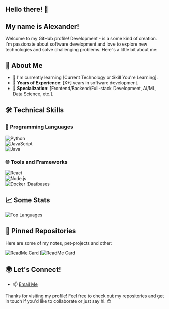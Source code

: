 ## Hello there! 👋
## My name is Alexander!

Welcome to my GitHub profile! Development - is a some kind of creation. I'm passionate about software development and love to explore new technologies and solve challenging problems. Here's a little bit about me:


## 🚀 About Me

- 🌱 I'm currently learning [Current Technology or Skill You're Learning].
- 💼 **Years of Experience**: [X+] years in software development.  
- 🎯 **Specialization**: [Frontend/Backend/Full-stack Development, AI/ML, Data Science, etc.].  

## 🛠 Technical Skills  

### 💬 Programming Languages  
![Python](https://img.shields.io/badge/-Python-3776AB?logo=python&logoColor=white&style=flat)  
![JavaScript](https://img.shields.io/badge/-JavaScript-F7DF1E?logo=javascript&logoColor=black&style=flat)  
![Java](https://img.shields.io/badge/-Java-007396?logo=java&logoColor=white&style=flat)  

### 🌐 Tools and Frameworks  
![React](https://img.shields.io/badge/-React-61DAFB?logo=react&logoColor=black&style=flat)  
![Node.js](https://img.shields.io/badge/-Node.js-339933?logo=node.js&logoColor=white&style=flat)  
![Docker](https://img.shields.io/badge/-Docker-2496ED?logo=docker&logoColor=white&style=flat)
!Daatbases 


## 📈 Some Stats

![Top Languages](https://github-readme-stats.vercel.app/api/top-langs/?username=EgoEano&layout=compact&theme=radical)  

<!--
## 📂 Featured Projects  
### 🔗 [Project Name 1](https://github.com/yourusername/project1)  
> *Brief description:* A web application that [does something impactful].  
- 🛠 **Tech Stack**: React, Node.js, PostgreSQL.  
- 🌟 **Key Features**: Authentication, real-time updates, responsive UI.  
- 🚀 **Live Demo**: [Live Link](https://demo-link.com).  
-->

## 📌 Pinned Repositories

Here are some of my notes, pet-projects and other:

[![ReadMe Card](https://github-readme-stats.vercel.app/api/pin/?username=EgoEano&repo=repo-name&theme=radical)](https://github.com/EgoEano/repo-name)
[![ReadMe Card](https://github-readme-stats.vercel.app/api/top-langs/?username=EgoEano&layout=compact&theme=radical)


## 🌍 Let's Connect!  
- 📫 [Email Me](mailto:EgoEano@gmail.com)  


Thanks for visiting my profile! Feel free to check out my repositories and get in touch if you'd like to collaborate or just say hi. 😊
